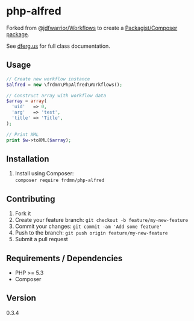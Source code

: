 # php-alfred

Forked from @[jdfwarrior/Workflows](https://github.com/jdfwarrior/Workflows) to create a [Packagist/Composer package](https://packagist.org/packages/frdmn/php-alfred).

See [dferg.us](http://dferg.us/workflows-class) for full class documentation.

## Usage

```php
// Create new workflow instance
$alfred = new \frdmn\PhpAlfred\Workflows();

// Construct array with workflow data
$array = array(
  'uid'   => 0,
  'arg'   => 'test',
  'title' => 'Title',
);

// Print XML
print $w->toXML($array);
```

## Installation

1. Install using Composer:  
  `composer require frdmn/php-alfred`

## Contributing

1. Fork it
2. Create your feature branch: `git checkout -b feature/my-new-feature`
3. Commit your changes: `git commit -am 'Add some feature'`
4. Push to the branch: `git push origin feature/my-new-feature`
5. Submit a pull request

## Requirements / Dependencies

* PHP >= 5.3
* Composer

## Version

0.3.4
